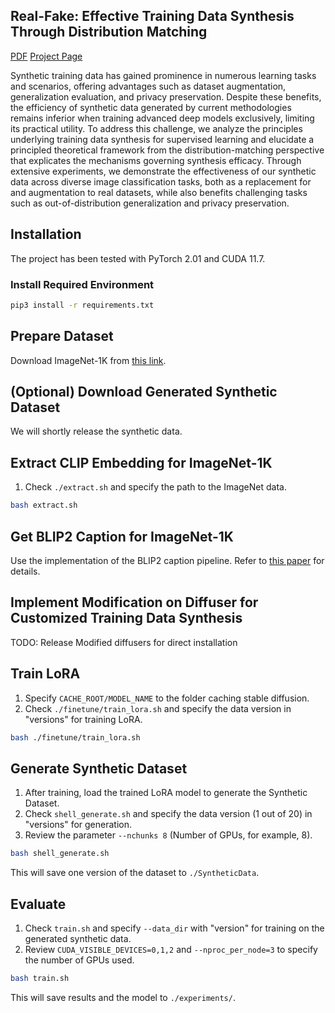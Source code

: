 ## Real-Fake: Effective Training Data Synthesis Through Distribution Matching 
[PDF](https://arxiv.org/pdf/2310.10402.pdf) [Project Page](https://torrvision.com/realfake/)

Synthetic training data has gained prominence in numerous learning tasks and scenarios, offering advantages such as dataset augmentation, generalization evaluation, and privacy preservation. Despite these benefits, the efficiency of synthetic data generated by current methodologies remains inferior when training advanced deep models exclusively, limiting its practical utility. To address this challenge, we analyze the principles underlying training data synthesis for supervised learning and elucidate a principled theoretical framework from the distribution-matching perspective that explicates the mechanisms governing synthesis efficacy. Through extensive experiments, we demonstrate the effectiveness of our synthetic data across diverse image classification tasks, both as a replacement for and augmentation to real datasets, while also benefits challenging tasks such as out-of-distribution generalization and privacy preservation.


## Installation

The project has been tested with PyTorch 2.01 and CUDA 11.7.

### Install Required Environment

```bash
pip3 install -r requirements.txt
```

## Prepare Dataset

Download ImageNet-1K from [this link](https://www.image-net.org/download.php).

## (Optional) Download Generated Synthetic Dataset

We will shortly release the synthetic data.

## Extract CLIP Embedding for ImageNet-1K

1. Check `./extract.sh` and specify the path to the ImageNet data.

```bash
bash extract.sh
```

## Get BLIP2 Caption for ImageNet-1K

Use the implementation of the BLIP2 caption pipeline. Refer to [this paper](https://arxiv.org/abs/2307.08526) for details.

## Implement Modification on Diffuser for Customized Training Data Synthesis
TODO: Release Modified diffusers for direct installation

## Train LoRA

1. Specify `CACHE_ROOT/MODEL_NAME` to the folder caching stable diffusion.
2. Check `./finetune/train_lora.sh` and specify the data version in "versions" for training LoRA.

```bash
bash ./finetune/train_lora.sh
```

## Generate Synthetic Dataset

1. After training, load the trained LoRA model to generate the Synthetic Dataset.
2. Check `shell_generate.sh` and specify the data version (1 out of 20) in "versions" for generation.
3. Review the parameter `--nchunks 8` (Number of GPUs, for example, 8).

```bash
bash shell_generate.sh
```

This will save one version of the dataset to `./SyntheticData`.

## Evaluate

1. Check `train.sh` and specify `--data_dir` with "version" for training on the generated synthetic data.
2. Review `CUDA_VISIBLE_DEVICES=0,1,2` and `--nproc_per_node=3` to specify the number of GPUs used.

```bash
bash train.sh
```

This will save results and the model to `./experiments/`.
